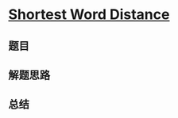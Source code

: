 # [Shortest Word Distance](https://leetcode.com/problems/shortest-word-distance/)
## 题目


## 解题思路


## 总结


